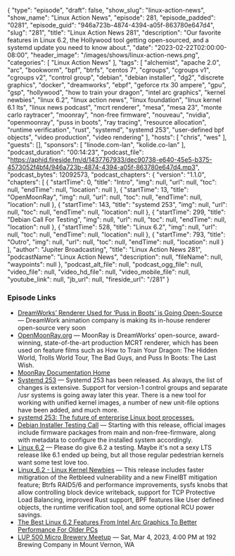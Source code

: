 {
  "type": "episode",
  "draft": false,
  "show_slug": "linux-action-news",
  "show_name": "Linux Action News",
  "episode": 281,
  "episode_padded": "0281",
  "episode_guid": "946a723b-4874-4394-a05f-863780e647d4",
  "slug": "281",
  "title": "Linux Action News 281",
  "description": "Our favorite features in Linux 6.2, the Hollywood tool getting open-sourced, and a systemd update you need to know about.",
  "date": "2023-02-22T02:00:00-08:00",
  "header_image": "/images/shows/linux-action-news.png",
  "categories": [
    "Linux Action News"
  ],
  "tags": [
    "alchemist",
    "apache 2.0",
    "arc",
    "bookworm",
    "bpf",
    "btrfs",
    "centos 7",
    "cgroups",
    "cgroups v1",
    "cgroups v2",
    "control group",
    "debian",
    "debian installer",
    "dg2",
    "discrete graphics",
    "docker",
    "dreamworks",
    "ebpf",
    "geforce rtx 30 ampere",
    "gpu",
    "gsp",
    "hollywood",
    "how to train your dragon",
    "intel arc graphics",
    "kernel newbies",
    "linux 6.2",
    "linux action news",
    "linux foundation",
    "linux kernel 6.1 lts",
    "linux news podcast",
    "mcrt renderer",
    "mesa",
    "mesa 23",
    "monte carlo raytracer",
    "moonray",
    "non-free firmware",
    "nouveau",
    "nvidia",
    "openmoonray",
    "puss in boots",
    "ray tracing",
    "resource allocation",
    "runtime verification",
    "rust",
    "systemd",
    "systemd 253",
    "user-defined bpf objects",
    "video production",
    "video rendering"
  ],
  "hosts": [
    "chris",
    "wes"
  ],
  "guests": [],
  "sponsors": [
    "linode.com-lan",
    "kolide.co-lan"
  ],
  "podcast_duration": "00:14:23",
  "podcast_file": "https://aphid.fireside.fm/d/1437767933/dec90738-e640-45e5-b375-4573052f4bf4/946a723b-4874-4394-a05f-863780e647d4.mp3",
  "podcast_bytes": 12092573,
  "podcast_chapters": {
    "version": "1.1.0",
    "chapters": [
      {
        "startTime": 0,
        "title": "Intro",
        "img": null,
        "url": null,
        "toc": null,
        "endTime": null,
        "location": null
      },
      {
        "startTime": 13,
        "title": "OpenMoonRay",
        "img": null,
        "url": null,
        "toc": null,
        "endTime": null,
        "location": null
      },
      {
        "startTime": 143,
        "title": "systemd 253",
        "img": null,
        "url": null,
        "toc": null,
        "endTime": null,
        "location": null
      },
      {
        "startTime": 299,
        "title": "Debian Call For Testing",
        "img": null,
        "url": null,
        "toc": null,
        "endTime": null,
        "location": null
      },
      {
        "startTime": 528,
        "title": "Linux 6.2",
        "img": null,
        "url": null,
        "toc": null,
        "endTime": null,
        "location": null
      },
      {
        "startTime": 793,
        "title": "Outro",
        "img": null,
        "url": null,
        "toc": null,
        "endTime": null,
        "location": null
      }
    ],
    "author": "Jupiter Broadcasting",
    "title": "Linux Action News 281",
    "podcastName": "Linux Action News",
    "description": null,
    "fileName": null,
    "waypoints": null
  },
  "podcast_alt_file": null,
  "podcast_ogg_file": null,
  "video_file": null,
  "video_hd_file": null,
  "video_mobile_file": null,
  "youtube_link": null,
  "jb_url": null,
  "fireside_url": "/281"
}


### Episode Links

  * [DreamWorks’ Renderer Used for ‘Puss in Boots’ is Going Open-Source](https://news.itsfoss.com/dreamworks-moonray-open-source/ "DreamWorks’ Renderer Used for ‘Puss in Boots’ is Going Open-Source") — DreamWork animation company is making its in-house renderer open-source very soon
  * [OpenMoonRay.org](http://openmoonray.org/ "OpenMoonRay.org") — MoonRay is DreamWorks’ open-source, award-winning, state-of-the-art production MCRT renderer, which has been used on feature films such as How to Train Your Dragon: The Hidden World, Trolls World Tour, The Bad Guys, and Puss In Boots: The Last Wish.
  * [MoonRay Documentation Home](https://docs.openmoonray.org/ "MoonRay Documentation Home")
  * [Systemd 253](https://lwn.net/Articles/923545/ "Systemd 253") — Systemd 253 has been released. As always, the list of changes is extensive. Support for version-1 control groups and separate /usr systems is going away later this year. There is a new tool for working with unified kernel images, a number of new unit-file options have been added, and much more.
  * [systemd 253: The future of enterprise Linux boot processes.](https://www.theregister.com/2023/02/17/systemd_253/ "systemd 253: The future of enterprise Linux boot processes.")
  * [Debian Installer Testing Call](https://lists.debian.org/debian-devel-announce/2023/02/msg00005.html "Debian Installer Testing Call") — Starting with this release, official images include firmware packages from main and non-free-firmware, along with metadata to configure the installed system accordingly.
  * [Linux 6.2](https://lwn.net/Articles/923744/ "Linux 6.2") — Please do give 6.2 a testing. Maybe it's not a sexy LTS release like 6.1 ended up being, but all those regular pedestrian kernels want some test love too.
  * [Linux_6.2 - Linux Kernel Newbies](https://kernelnewbies.org/Linux_6.2 "Linux_6.2 - Linux Kernel Newbies") — This release includes faster mitigration of the Retbleed vulnerability and a new FineIBT mitigation feature; Btrfs RAID5/6 and performance improvements, sysfs knobs that allow controlling block device writeback, support for TCP Protective Load Balancing, improved Rust support, BPF features like User defined objects, the runtime verification tool, and some optional RCU power savings.
  * [The Best Linux 6.2 Features From Intel Arc Graphics To Better Performance For Older PCs](https://www.phoronix.com/news/Linux-6.2-Features-Reminder "The Best Linux 6.2 Features From Intel Arc Graphics To Better Performance For Older PCs")
  * [LUP 500 Micro Brewery Meetup](https://www.meetup.com/jupiterbroadcasting/events/291582264/ "LUP 500 Micro Brewery Meetup") — Sat, Mar 4, 2023, 4:00 PM at 192 Brewing Company in Mount Vernon, WA


